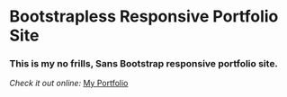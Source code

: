 <h1>Bootstrapless Responsive Portfolio Site</h1>

<h3>This is my no frills, Sans Bootstrap responsive portfolio site.</h3>

<em>Check it out online:</em>
<a href="https://tcote19.github.io/Portfolio/" target="_blank">My Portfolio</a>
